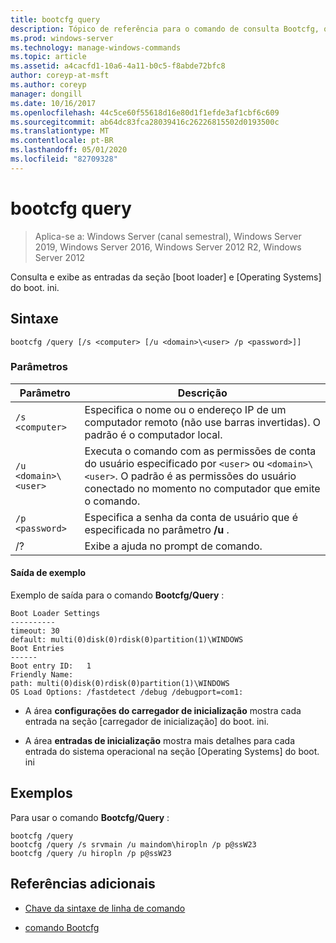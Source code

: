 ```yaml
---
title: bootcfg query
description: Tópico de referência para o comando de consulta Bootcfg, que consulta e exibe as entradas do carregador de inicialização e da seção do sistema operacional do arquivo boot. ini.
ms.prod: windows-server
ms.technology: manage-windows-commands
ms.topic: article
ms.assetid: a4cacfd1-10a6-4a11-b0c5-f8abde72bfc8
author: coreyp-at-msft
ms.author: coreyp
manager: dongill
ms.date: 10/16/2017
ms.openlocfilehash: 44c5ce60f55618d16e80d1f1efde3af1cbf6c609
ms.sourcegitcommit: ab64dc83fca28039416c26226815502d0193500c
ms.translationtype: MT
ms.contentlocale: pt-BR
ms.lasthandoff: 05/01/2020
ms.locfileid: "82709328"
---
```

# <a name="bootcfg-query"></a>bootcfg query

> Aplica-se a: Windows Server (canal semestral), Windows Server 2019, Windows Server 2016, Windows Server 2012 R2, Windows Server 2012

Consulta e exibe as entradas da seção [boot loader] e [Operating Systems] do boot. ini.

## <a name="syntax"></a>Sintaxe

```
bootcfg /query [/s <computer> [/u <domain>\<user> /p <password>]]
```

### <a name="parameters"></a>Parâmetros

| Parâmetro | Descrição |
| --------- | ----------- |
| `/s <computer>` | Especifica o nome ou o endereço IP de um computador remoto (não use barras invertidas). O padrão é o computador local. |
| `/u <domain>\<user>`  | Executa o comando com as permissões de conta do usuário especificado por `<user>` ou `<domain>\<user>`. O padrão é as permissões do usuário conectado no momento no computador que emite o comando. |
| `/p <password>` | Especifica a senha da conta de usuário que é especificada no parâmetro **/u** . |
| /? | Exibe a ajuda no prompt de comando. |

#### <a name="sample-output"></a>Saída de exemplo

Exemplo de saída para o comando **Bootcfg/Query** :
  
```
Boot Loader Settings
----------
timeout: 30
default: multi(0)disk(0)rdisk(0)partition(1)\WINDOWS
Boot Entries
------
Boot entry ID:   1
Friendly Name:
path: multi(0)disk(0)rdisk(0)partition(1)\WINDOWS
OS Load Options: /fastdetect /debug /debugport=com1:
```

- A área **configurações do carregador de inicialização** mostra cada entrada na seção [carregador de inicialização] do boot. ini.

- A área **entradas de inicialização** mostra mais detalhes para cada entrada do sistema operacional na seção [Operating Systems] do boot. ini

## <a name="examples"></a>Exemplos

Para usar o comando **Bootcfg/Query** :

```
bootcfg /query
bootcfg /query /s srvmain /u maindom\hiropln /p p@ssW23
bootcfg /query /u hiropln /p p@ssW23
```

## <a name="additional-references"></a>Referências adicionais

- [Chave da sintaxe de linha de comando](command-line-syntax-key.md)

- [comando Bootcfg](bootcfg.md)
